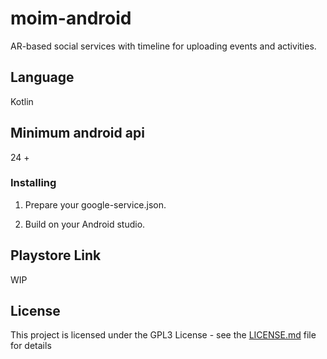 # moim-android

AR-based social services with timeline for uploading events and activities.

## Language

Kotlin

## Minimum android api

24 +

### Installing

1. Prepare your google-service.json.

1. Build on your Android studio.

## Playstore Link

WIP

## License

This project is licensed under the GPL3 License - see the [LICENSE.md](LICENSE) file for details
